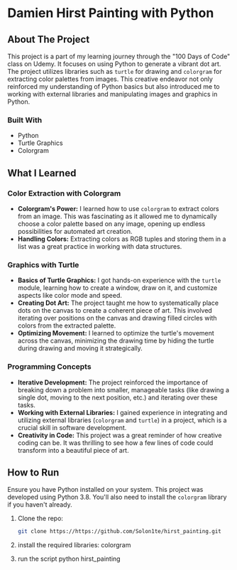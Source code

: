 # Damien Hirst Painting with Python

## About The Project
This project is a part of my learning journey through the "100 Days of Code" class on Udemy. It focuses on using Python to generate a vibrant dot art. The project utilizes libraries such as `turtle` for drawing and `colorgram` for extracting color palettes from images. This creative endeavor not only reinforced my understanding of Python basics but also introduced me to working with external libraries and manipulating images and graphics in Python.

### Built With
- Python
- Turtle Graphics
- Colorgram

## What I Learned

### Color Extraction with Colorgram
- **Colorgram's Power:** I learned how to use `colorgram` to extract colors from an image. This was fascinating as it allowed me to dynamically choose a color palette based on any image, opening up endless possibilities for automated art creation.
- **Handling Colors:** Extracting colors as RGB tuples and storing them in a list was a great practice in working with data structures.

### Graphics with Turtle
- **Basics of Turtle Graphics:** I got hands-on experience with the `turtle` module, learning how to create a window, draw on it, and customize aspects like color mode and speed.
- **Creating Dot Art:** The project taught me how to systematically place dots on the canvas to create a coherent piece of art. This involved iterating over positions on the canvas and drawing filled circles with colors from the extracted palette.
- **Optimizing Movement:** I learned to optimize the turtle's movement across the canvas, minimizing the drawing time by hiding the turtle during drawing and moving it strategically.

### Programming Concepts
- **Iterative Development:** The project reinforced the importance of breaking down a problem into smaller, manageable tasks (like drawing a single dot, moving to the next position, etc.) and iterating over these tasks.
- **Working with External Libraries:** I gained experience in integrating and utilizing external libraries (`colorgram` and `turtle`) in a project, which is a crucial skill in software development.
- **Creativity in Code:** This project was a great reminder of how creative coding can be. It was thrilling to see how a few lines of code could transform into a beautiful piece of art.

## How to Run
Ensure you have Python installed on your system. This project was developed using Python 3.8. You'll also need to install the `colorgram` library if you haven't already.

1. Clone the repo:
   ```sh
   git clone https://https://github.com/Solon1te/hirst_painting.git

2. install the required libraries:
   colorgram
   
4. run the script
   python hirst_painting
